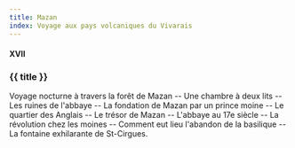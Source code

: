 ```yaml
---
title: Mazan
index: Voyage aux pays volcaniques du Vivarais
---
```


#### XVII

### {{ title }}

<div id="tltr">

Voyage nocturne à travers la forêt de Mazan -- Une chambre à deux lits -- Les
ruines de l'abbaye -- La fondation de Mazan par un prince moine -- Le quartier
des Anglais -- Le trésor de Mazan -- L'abbaye au 17e siècle -- La révolution
chez les moines -- Comment eut lieu l'abandon de la basilique -- La fontaine
exhilarante de St-Cirgues.

</div>
